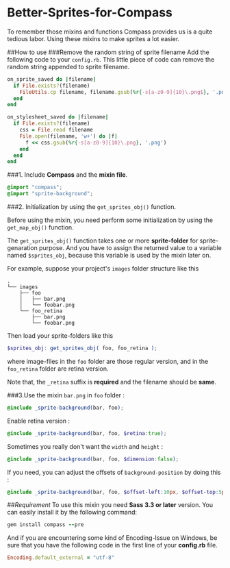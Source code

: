 Better-Sprites-for-Compass
==========================

To remember those mixins and functions Compass provides us is a quite tedious labor.
Using these mixins to make sprites a lot easier.

##How to use
###Remove the random string of sprite filename
Add the following code to your `config.rb`. This little piece of code can remove the random string appended to sprite filename.
```ruby
on_sprite_saved do |filename|
  if File.exists?(filename)
    FileUtils.cp filename, filename.gsub(%r{-s[a-z0-9]{10}\.png$}, '.png')
  end
end

on_stylesheet_saved do |filename|
  if File.exists?(filename)
    css = File.read filename
    File.open(filename, 'w+') do |f|
      f << css.gsub(%r{-s[a-z0-9]{10}\.png}, '.png')
    end
  end
end
```

###1. Include **Compass** and the **mixin file**.

```scss
@import "compass";
@import "sprite-background";
```

###2. Initialization by using the `get_sprites_obj()` function.

Before using the mixin, you need perform some initialization by using the `get_map_obj()` function.

The `get_sprites_obj()` function takes one or more **sprite-folder** for sprite-genaration purpose.
And you have to assign the returned value to a variable named `$sprites_obj`, because this variable is used by the mixin later on.

For example, suppose your project's `images` folder structure like this

```
.
└── images
    ├── foo
    │   ├── bar.png
    │   └── foobar.png
    └── foo_retina
        ├── bar.png
        └── foobar.png
```

Then load your sprite-folders like this
```scss
$sprites_obj: get_sprites_obj( foo, foo_retina );
```

where image-files in the `foo` folder are those regular version, and in the `foo_retina` folder are retina version.

Note that, the `_retina` suffix is **required** and the filename should be **same**.


###3.Use the mixin
`bar.png` in `foo` folder :
```scss
@include _sprite-background(bar, foo);
```

Enable retina version :
```scss
@include _sprite-background(bar, foo, $retina:true);
```

Sometimes you really don't want the `width` and `height` :
```scss
@include _sprite-background(bar, foo, $dimension:false);
```

If you need, you can adjust the offsets of `background-position` by doing this :
```scss
@include _sprite-background(bar, foo, $offset-left:10px, $offset-top:5px);
```

##*Requirement*
To use this mixin you need **Sass 3.3 or later** version. You can easily install it by the following command:
```ruby
gem install compass --pre
```

And if you are encountering some kind of Encoding-Issue on Windows, be sure that you have the following code in the first line of your **config.rb** file.
```ruby
Encoding.default_external = "utf-8"
```
